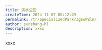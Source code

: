 ```yaml
---
title: 滨水公园
createTime: 2024-11-07 00:12:49
permalink: /tr/SpecializedPark/3gswWZln/
author: sunshang-hl
description: xxxx
---
```


xxxx